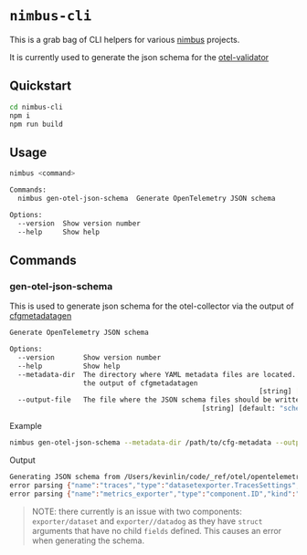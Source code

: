 # `nimbus-cli`

This is a grab bag of CLI helpers for various [nimbus](https://github.com/nimbusproject/nimbus) projects.

It is currently used to generate the json schema for the [otel-validator](https://github.com/nimbushq/otel-validator)

## Quickstart

```sh
cd nimbus-cli
npm i
npm run build
```

## Usage

```sh
nimbus <command>

Commands:
  nimbus gen-otel-json-schema  Generate OpenTelemetry JSON schema

Options:
  --version  Show version number                                       [boolean]
  --help     Show help                                                 [boolean]
```

## Commands

### gen-otel-json-schema

This is used to generate json schema for the otel-collector via the output of [cfgmetadatagen](https://github.com/open-telemetry/opentelemetry-collector-contrib/tree/main/cmd/configschema/cfgmetadatagen/cfgmetadatagen)

```sh
Generate OpenTelemetry JSON schema

Options:
  --version       Show version number                                  [boolean]
  --help          Show help                                            [boolean]
  --metadata-dir  The directory where YAML metadata files are located. This is
                  the output of cfgmetadatagen
                                                             [string] [required]
  --output-file   The file where the JSON schema files should be written to
                                               [string] [default: "schema.json"]
```

Example
```sh
nimbus gen-otel-json-schema --metadata-dir /path/to/cfg-metadata --output-file otel-schema.json
```

Output
```sh
Generating JSON schema from /Users/kevinlin/code/_ref/otel/opentelemetry-collector-contrib/cmd/configschema/cfg-metadata and saving to undefined
error parsing {"name":"traces","type":"datasetexporter.TracesSettings","kind":"struct"}
error parsing {"name":"metrics_exporter","type":"component.ID","kind":"struct","doc":"MetricsExporter specifies the name of the metrics exporter to be used when\nexporting stats metrics.\n"}
```

> NOTE: there currently is an issue with two components: `exporter/dataset` and `exporter//datadog` as they have `struct` arguments that have no child `fields` defined. This causes an error when generating the schema.